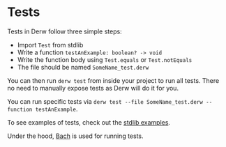 # Tests

Tests in Derw follow three simple steps:

- Import `Test` from stdlib
- Write a function `testAnExample: boolean? -> void`
- Write the function body using `Test.equals` or `Test.notEquals`
- The file should be named `SomeName_test.derw`

You can then run `derw test` from inside your project to run all tests. There no need to manually expose tests as Derw will do it for you.

You can run specific tests via `derw test --file SomeName_test.derw --function testAnExample`.

To see examples of tests, check out the [stdlib examples](https://github.com/derw-lang/stdlib/tree/main/src).

Under the hood, [Bach](https://github.com/eeue56/bach) is used for running tests.

